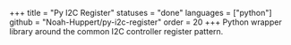 +++
title = "Py I2C Register"
statuses = "done"
languages = ["python"]
github = "Noah-Huppert/py-i2c-register"
order = 20
+++
Python wrapper library around the common I2C controller register pattern.
